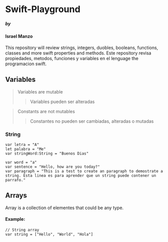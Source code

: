 # Swift-Playground
##### by
#### Israel Manzo
This repository will review strings, integers, duobles, booleans, functions, classes and more swift properties and methods.
Este repository revisa propiedades, metodos, funciones y variables en el lenguage the programacion swift.
## Variables
> Variables are mutable
>> Variables pueden ser alteradas

> Constants are not mutables
> > Constantes no pueden ser cambiadas, alteradas o mutadas

### String
```
var letra = "A" 
let palabra = "Me" 
var stringWord:String = "Buenos Dias"

var word = "a"
var sentence = "Hello, how are you today?"
var paragraph = "This is a test to create an paragraph to demostrate a string. Esta linea es para aprender que un string puede contener un parrafo."
```
## Arrays
Array is a collection of elementes that could be any type.

#### Example:
```
// String array
var string = ["Hello", "World", "Hola"]
```
